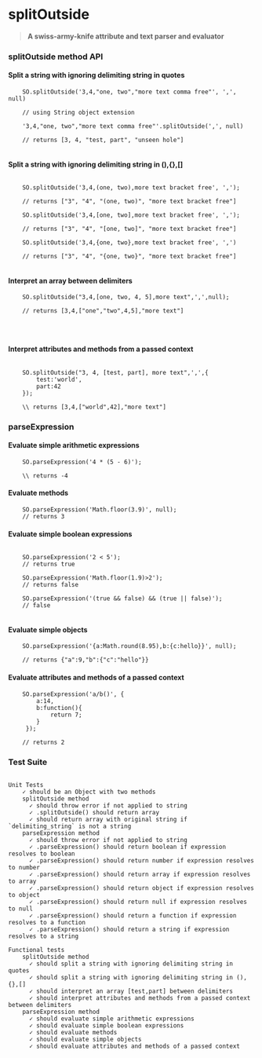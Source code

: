 # splitOutside
<blockquote><strong>A swiss-army-knife attribute and text parser and evaluator</strong></blockquote>

### splitOutside method API

#### Split a string with ignoring delimiting string in quotes

```
 	SO.splitOutside('3,4,"one, two","more text comma free"', ',', null)

	// using String object extension
 
	'3,4,"one, two","more text comma free"'.splitOutside(',', null)
 
 	// returns [3, 4, "test, part", "unseen hole"]
 
 ```              
 
#### Split a string with ignoring delimiting string in (),{},[]

```

	SO.splitOutside('3,4,(one, two),more text bracket free', ',');
	
	// returns ["3", "4", "(one, two)", "more text bracket free"]
	
	SO.splitOutside('3,4,[one, two],more text bracket free', ',');
	
	// returns ["3", "4", "[one, two]", "more text bracket free"]
    
    SO.splitOutside('3,4,{one, two},more text bracket free', ',')
    
    // returns ["3", "4", "{one, two}", "more text bracket free"]
            
 ```

#### Interpret an array between delimiters

```
	SO.splitOutside("3,4,[one, two, 4, 5],more text",',',null);
   
    // returns [3,4,["one","two",4,5],"more text"]
                     
	
	
```               
#### Interpret attributes and methods from a passed context 

```

	SO.splitOutside("3, 4, [test, part], more text",',',{
		test:'world', 
		part:42
	});
	
	\\ returns [3,4,["world",42],"more text"]

```
### parseExpression

#### Evaluate simple arithmetic expressions

```
	SO.parseExpression('4 * (5 - 6)');
	
	\\ returns -4
```

#### Evaluate methods

```
	SO.parseExpression('Math.floor(3.9)', null);
	// returns 3

```
#### Evaluate simple boolean expressions

```

	SO.parseExpression('2 < 5');
	// returns true

	SO.parseExpression('Math.floor(1.9)>2');
	// returns false

	SO.parseExpression('(true && false) && (true || false)');
	// false
	
```

#### Evaluate simple objects

```
	SO.parseExpression('{a:Math.round(8.95),b:{c:hello}}', null);
	
	// returns {"a":9,"b":{"c":"hello"}}

```


#### Evaluate attributes and methods of a passed context

```
	SO.parseExpression('a/b()', {
		a:14,
		b:function(){
			return 7;
		}
	 });
	
	// returns 2

```         

### Test Suite


```

Unit Tests
    ✓ should be an Object with two methods
    splitOutside method
      ✓ should throw error if not applied to string
      ✓ .splitOutside() should return array
      ✓ should return array with original string if `delimiting_string` is not a string
    parseExpression method
      ✓ should throw error if not applied to string
      ✓ .parseExpression() should return boolean if expression resolves to boolean
      ✓ .parseExpression() should return number if expression resolves to number
      ✓ .parseExpression() should return array if expression resolves to array
      ✓ .parseExpression() should return object if expression resolves to object
      ✓ .parseExpression() should return null if expression resolves to null
      ✓ .parseExpression() should return a function if expression resolves to a function
      ✓ .parseExpression() should return a string if expression resolves to a string

Functional tests
    splitOutside method
      ✓ should split a string with ignoring delimiting string in quotes
      ✓ should split a string with ignoring delimiting string in (),{},[]
      ✓ should interpret an array [test,part] between delimiters
      ✓ should interpret attributes and methods from a passed context between delimiters
    parseExpression method
      ✓ should evaluate simple arithmetic expressions
      ✓ should evaluate simple boolean expressions
      ✓ should evaluate methods
      ✓ should evaluate simple objects
      ✓ should evaluate attributes and methods of a passed context

  

```
